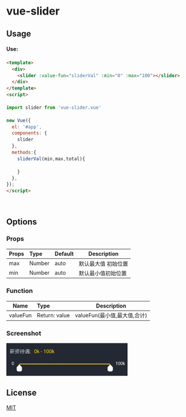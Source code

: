 # vue-slider
## Usage

#### Use:

```html
<template>
  <div>
    <slider :value-fun="sliderVal" :min="0" :max="100"></slider>
  </div>
</template>
<script>

import slider from 'vue-slider.vue'

new Vue({
  el: '#app',
  components: {
    slider
  },
  methods:{
    sliderVal(min,max,total){
       
    }
  },
});
</script>
```
<br>


## Options

### Props
| Props       | Type          | Default  | Description  |
| ----------- |:--------------| ---------|--------------|
| max   | Number        | auto | 默认最大值 初始位置 |
| min  | Number        | auto   | 默认最小值初始位置 |


### Function
| Name        | Type           | Description                |
| ----------- |:---------------| ---------------------------|
| valueFun    | Return: value  | valueFun(最小值,最大值,合计) |

### Screenshot
<img src="https://github.com/474782977/vue-slider/blob/master/screenshot/1.jpg" width="320px" style="display:inline;">

## License

[MIT](LICENSE)
